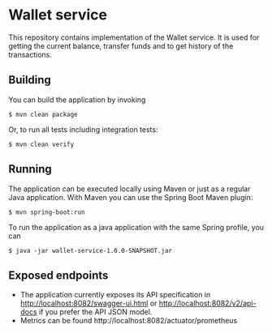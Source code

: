 # Wallet service

This repository contains implementation of the Wallet service. It is used for getting the current balance, transfer funds and to get history of the transactions.


## Building

You can build the application by invoking

```
$ mvn clean package
```

Or, to run all tests including integration tests:
```
$ mvn clean verify
```

## Running

The application can be executed locally using Maven or just as a regular Java application. With Maven you can use the Spring Boot Maven plugin:

```
$ mvn spring-boot:run
```

To run the application as a java application with the same Spring profile, you can

```
$ java -jar wallet-service-1.0.0-SNAPSHOT.jar 
```


## Exposed endpoints

- The application currently exposes its API specification in <http://localhost:8082/swagger-ui.html> or <http://localhost:8082/v2/api-docs> if you prefer the API JSON model.
- Metrics can be found http://localhost:8082/actuator/prometheus